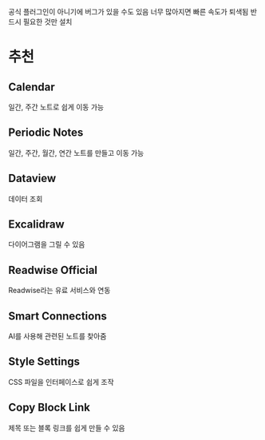 공식 플러그인이 아니기에 버그가 있을 수도 있음
너무 많아지면 빠른 속도가 퇴색됨
반드시 필요한 것만 설치

# 추천

## Calendar
일간, 주간 노트로 쉽게 이동 가능
## Periodic Notes
일간, 주간, 월간, 연간 노트를 만들고 이동 가능
## Dataview
데이터 조회
## Excalidraw
다이어그램을 그릴 수 있음
## Readwise Official
Readwise라는 유료 서비스와 연동
## Smart Connections
AI를 사용해 관련된 노트를 찾아줌
## Style Settings
CSS 파일을 인터페이스로 쉽게 조작
## Copy Block Link
제목 또는 블록 링크를 쉽게 만들 수 있음